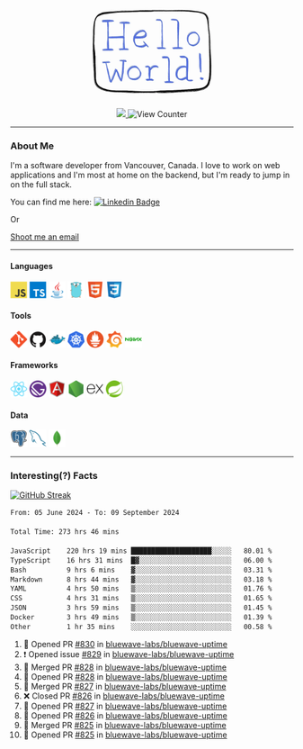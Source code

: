 <div align="center">
    <img src="./img/hello_world.webp" height="200px" width="">
    <div>
        <a href="https://www.linkedin.com/in/ajhollid">
            <img src="https://img.shields.io/badge/LinkedIn-blue"/>
        </a>
        <img src="https://komarev.com/ghpvc/?username=ajhollid&color=yellow" alt="View Counter">
    </div>
</div>

---

### About Me

I'm a software developer from Vancouver, Canada. I love to work on web applications and I'm most at home on the backend, but I'm ready to jump in on the full stack.

You can find me here: [![Linkedin Badge](https://img.shields.io/badge/-ajhollid-blue?style=flat&logo=Linkedin&logoColor=white)](https://www.linkedin.com/in/ajhollid)

Or

[Shoot me an email](mailto:ajhollid@gmail.com)

---

#### Languages

<div>
    <img src="./img/devicons/javascript-original.svg" width=30 height=30 alt="JavaScript">
    <img src="/img/devicons/typescript-original.svg" width=30 height=30 alt="TypeScript">
    <img src="./img/devicons/java-original.svg" width=30 height=30 alt="Java">
    <img src="./img/devicons/go-original.svg" width=30 height=30 alt="Golang">
    <img src="./img/devicons/html5-original.svg" width=30 height=30 alt="HTML 5">
    <img src="./img/devicons/css3-original.svg" width=30 height=30 alt="CSS 3">
</div>

#### Tools

<div>
    <img src="./img/devicons/git-original.svg" width=30 height=30 alt="Git">
    <img src="./img/devicons/github-original.svg" width=30 height=30 alt="Github">
    <img src="./img/devicons/docker-original.svg" width=30 
    height=30 alt="Docker">
    <img src="./img/devicons/kubernetes-original.svg" width=30 height=30 alt="K8">
    <img src="./img/devicons/prometheus-original.svg" width=30 height=30 alt="Prometheus">
    <img src="./img/devicons/grafana-original.svg" width=30 height=30 alt="Grafana">
    <img src="./img/devicons/nginx-original.svg" width=30 height=30 alt="Nginx">
</div>

#### Frameworks

<div>
    <img src="./img/devicons/react-original.svg" width=30 height=30 alt="React">
    <img src="./img/devicons/gatsby-original.svg" width=30 height=30 alt="Gatsby">
    <img src="./img/devicons/angularjs-original.svg" width=30 height=30 alt="AngularJS">
    <img src="./img/devicons/nodejs-original.svg" width=30 height=30 alt="NodeJS">
    <img src="./img/devicons/express-original.svg" width=30 height=30 alt="Express">
    <img src="./img/devicons/spring-original.svg" width=30 height=30 alt="Spring">
</div>

#### Data

<div>
    <img src="./img/devicons/postgresql-original.svg" width=30 height=30 alt="Postgresql">
    <img src="./img/devicons/mysql-original.svg" width=30 height=30 alt="Mysql">
    <img src="./img/devicons/mongodb-original.svg" width=30 height=30 alt="MongoDB">
</div>

---

### Interesting(?) Facts

[![GitHub Streak](http://github-readme-streak-stats.herokuapp.com?user=ajhollid)](https://git.io/streak-stats)

 <!--START_SECTION:waka-->

```txt
From: 05 June 2024 - To: 09 September 2024

Total Time: 273 hrs 46 mins

JavaScript    220 hrs 19 mins ████████████████████░░░░░   80.01 %
TypeScript    16 hrs 31 mins  █▓░░░░░░░░░░░░░░░░░░░░░░░   06.00 %
Bash          9 hrs 6 mins    ▓░░░░░░░░░░░░░░░░░░░░░░░░   03.31 %
Markdown      8 hrs 44 mins   ▓░░░░░░░░░░░░░░░░░░░░░░░░   03.18 %
YAML          4 hrs 50 mins   ▒░░░░░░░░░░░░░░░░░░░░░░░░   01.76 %
CSS           4 hrs 31 mins   ▒░░░░░░░░░░░░░░░░░░░░░░░░   01.65 %
JSON          3 hrs 59 mins   ▒░░░░░░░░░░░░░░░░░░░░░░░░   01.45 %
Docker        3 hrs 49 mins   ▒░░░░░░░░░░░░░░░░░░░░░░░░   01.39 %
Other         1 hr 35 mins    ░░░░░░░░░░░░░░░░░░░░░░░░░   00.58 %
```

<!--END_SECTION:waka-->


<!--START_SECTION:activity-->
1. 💪 Opened PR [#830](https://github.com/bluewave-labs/bluewave-uptime/pull/830) in [bluewave-labs/bluewave-uptime](https://github.com/bluewave-labs/bluewave-uptime)
2. ❗ Opened issue [#829](https://github.com/bluewave-labs/bluewave-uptime/issues/829) in [bluewave-labs/bluewave-uptime](https://github.com/bluewave-labs/bluewave-uptime)
3. 🎉 Merged PR [#828](https://github.com/bluewave-labs/bluewave-uptime/pull/828) in [bluewave-labs/bluewave-uptime](https://github.com/bluewave-labs/bluewave-uptime)
4. 💪 Opened PR [#828](https://github.com/bluewave-labs/bluewave-uptime/pull/828) in [bluewave-labs/bluewave-uptime](https://github.com/bluewave-labs/bluewave-uptime)
5. 🎉 Merged PR [#827](https://github.com/bluewave-labs/bluewave-uptime/pull/827) in [bluewave-labs/bluewave-uptime](https://github.com/bluewave-labs/bluewave-uptime)
6. ❌ Closed PR [#826](https://github.com/bluewave-labs/bluewave-uptime/pull/826) in [bluewave-labs/bluewave-uptime](https://github.com/bluewave-labs/bluewave-uptime)
7. 💪 Opened PR [#827](https://github.com/bluewave-labs/bluewave-uptime/pull/827) in [bluewave-labs/bluewave-uptime](https://github.com/bluewave-labs/bluewave-uptime)
8. 💪 Opened PR [#826](https://github.com/bluewave-labs/bluewave-uptime/pull/826) in [bluewave-labs/bluewave-uptime](https://github.com/bluewave-labs/bluewave-uptime)
9. 🎉 Merged PR [#825](https://github.com/bluewave-labs/bluewave-uptime/pull/825) in [bluewave-labs/bluewave-uptime](https://github.com/bluewave-labs/bluewave-uptime)
10. 💪 Opened PR [#825](https://github.com/bluewave-labs/bluewave-uptime/pull/825) in [bluewave-labs/bluewave-uptime](https://github.com/bluewave-labs/bluewave-uptime)
<!--END_SECTION:activity-->
